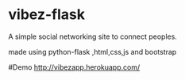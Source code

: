 # vibez-flask
A simple social networking site to connect peoples.


made using python-flask ,html,css,js and bootstrap

#Demo
http://vibezapp.herokuapp.com/
